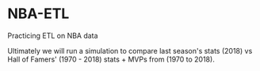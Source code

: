 # NBA-ETL
Practicing ETL on NBA data

Ultimately we will run a simulation to compare last season's stats (2018) vs Hall of Famers' (1970 - 2018) stats + MVPs from (1970 to 2018).
